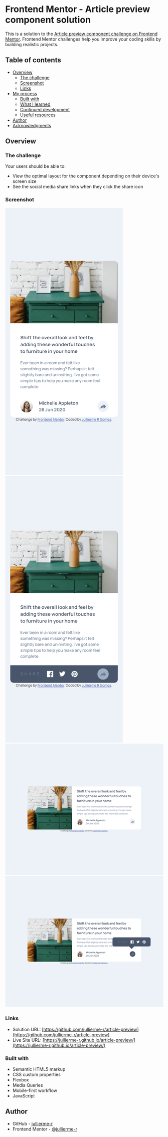 # Frontend Mentor - Article preview component solution

This is a solution to the [Article preview component challenge on Frontend Mentor](https://www.frontendmentor.io/challenges/article-preview-component-dYBN_pYFT). Frontend Mentor challenges help you improve your coding skills by building realistic projects. 

## Table of contents

- [Overview](#overview)
  - [The challenge](#the-challenge)
  - [Screenshot](#screenshot)
  - [Links](#links)
- [My process](#my-process)
  - [Built with](#built-with)
  - [What I learned](#what-i-learned)
  - [Continued development](#continued-development)
  - [Useful resources](#useful-resources)
- [Author](#author)
- [Acknowledgments](#acknowledgments)

## Overview

### The challenge

Your users should be able to: 

- View the optimal layout for the component depending on their device's screen size
- See the social media share links when they click the share icon

### Screenshot

![](./images/mobile.png)
![](./images/mobile-active.png)
![](./images/desktop.png)
![](./images/desktop-active.png)

### Links

- Solution URL: [https://github.com/jullierme-r/article-preview](https://github.com/jullierme-r/article-preview)
- Live Site URL: [https://jullierme-r.github.io/article-preview/](https://jullierme-r.github.io/article-preview/)


### Built with

- Semantic HTML5 markup
- CSS custom properties
- Flexbox
- Media Queries
- Mobile-first workflow
- JavaScript

## Author

- GitHub - [jullierme-r](https://github.com/jullierme-r)
- Frontend Mentor - [@jullierme-r](https://www.frontendmentor.io/profile/jullierme-r)
